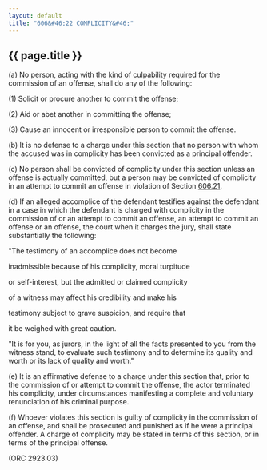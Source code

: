 ```yaml
---
layout: default 
title: "606&#46;22 COMPLICITY&#46;"
---
```


{{ page.title }}
----------------

​(a) No person, acting with the kind of culpability required for the
commission of an offense, shall do any of the following:

​(1) Solicit or procure another to commit the offense;

​(2) Aid or abet another in committing the offense;

​(3) Cause an innocent or irresponsible person to commit the offense.

​(b) It is no defense to a charge under this section that no person with
whom the accused was in complicity has been convicted as a principal
offender.

​(c) No person shall be convicted of complicity under this section
unless an offense is actually committed, but a person may be convicted
of complicity in an attempt to commit an offense in violation of Section
[606.21](2a5501ab.html).

​(d) If an alleged accomplice of the defendant testifies against the
defendant in a case in which the defendant is charged with complicity in
the commission of or an attempt to commit an offense, an attempt to
commit an offense or an offense, the court when it charges the jury,
shall state substantially the following:

"The testimony of an accomplice does not become

inadmissible because of his complicity, moral turpitude

or self-interest, but the admitted or claimed complicity

of a witness may affect his credibility and make his

testimony subject to grave suspicion, and require that

it be weighed with great caution.

"It is for you, as jurors, in the light of all the facts presented to
you from the witness stand, to evaluate such testimony and to determine
its quality and worth or its lack of quality and worth."

​(e) It is an affirmative defense to a charge under this section that,
prior to the commission of or attempt to commit the offense, the actor
terminated his complicity, under circumstances manifesting a complete
and voluntary renunciation of his criminal purpose.

​(f) Whoever violates this section is guilty of complicity in the
commission of an offense, and shall be prosecuted and punished as if he
were a principal offender. A charge of complicity may be stated in terms
of this section, or in terms of the principal offense.

(ORC 2923.03)
